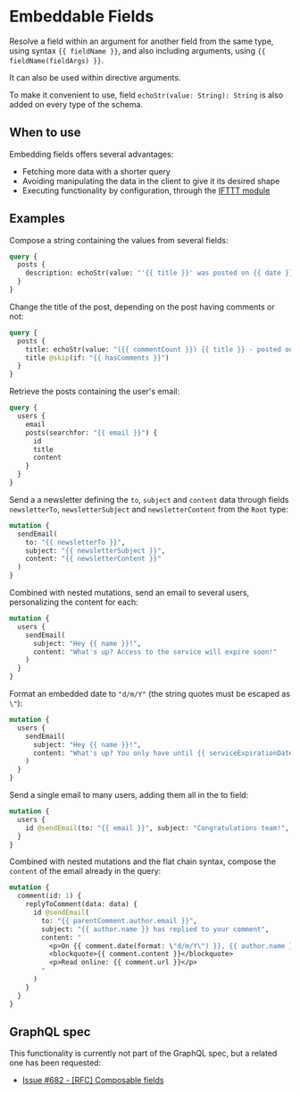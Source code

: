 # Embeddable Fields

Resolve a field within an argument for another field from the same type, using syntax `{{ fieldName }}`, and also including arguments, using `{{ fieldName(fieldArgs) }}`.

It can also be used within directive arguments.

To make it convenient to use, field `echoStr(value: String): String` is also added on every type of the schema.

## When to use

Embedding fields offers several advantages:

- Fetching more data with a shorter query
- Avoiding manipulating the data in the client to give it its desired shape
- Executing functionality by configuration, through the [IFTTT module](https://github.com/GraphQLAPI/graphql-api-for-wp/issues/27)

## Examples

Compose a string containing the values from several fields:

```graphql
query {
  posts {
    description: echoStr(value: "'{{ title }}' was posted on {{ date }}")
  }
}
```

Change the title of the post, depending on the post having comments or not:

```graphql
query {
  posts {
    title: echoStr(value: "({{ commentCount }}) {{ title }} - posted on {{ date }}") @include(if: "{{ hasComments }}")
    title @skip(if: "{{ hasComments }}")
  }
}
```

Retrieve the posts containing the user's email:

```graphql
query {
  users {
    email
    posts(searchfor: "{{ email }}") {
      id
      title
      content
    }
  }
}
```

Send a a newsletter defining the `to`, `subject` and `content` data through fields `newsletterTo`, `newsletterSubject` and `newsletterContent` from the `Root` type:

```graphql
mutation {
  sendEmail(
    to: "{{ newsletterTo }}",
    subject: "{{ newsletterSubject }}",
    content: "{{ newsletterContent }}"
  )
}
```

Combined with nested mutations, send an email to several users, personalizing the content for each:

```graphql
mutation {
  users {
    sendEmail(
      subject: "Hey {{ name }}!",
      content: "What's up? Access to the service will expire soon!"
    )
  }
}
```

Format an embedded date to `"d/m/Y"` (the string quotes must be escaped as `\"`):

```graphql
mutation {
  users {
    sendEmail(
      subject: "Hey {{ name }}!",
      content: "What's up? You only have until {{ serviceExpirationDate(format: \"d/m/Y\") }} to renew the service."
    )
  }
}
```

Send a single email to many users, adding them all in the to field:

```graphql
mutation {
  users {
    id @sendEmail(to: "{{ email }}", subject: "Congratulations team!", content: "You have won the competition!")
  }
}
```

Combined with nested mutations and the flat chain syntax, compose the `content` of the email already in the query:

```graphql
mutation {
  comment(id: 1) {
    replyToComment(data: data) {
      id @sendEmail(
        to: "{{ parentComment.author.email }}",
        subject: "{{ author.name }} has replied to your comment",
        content: "
          <p>On {{ comment.date(format: \"d/m/Y\") }}, {{ author.name }} says:</p>
          <blockquote>{{ comment.content }}</blockquote>
          <p>Read online: {{ comment.url }}</p>
        "
      )
    }
  }
}
```

## GraphQL spec

This functionality is currently not part of the GraphQL spec, but a related one has been requested:

- <a href="https://github.com/graphql/graphql-spec/issues/682" target="_blank">Issue #682 - [RFC] Composable fields</a>
